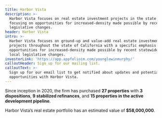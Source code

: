 ```yaml
---
title: Harbor Vista
description: >-
  Harbor Vista focuses on real estate investment projects in the state of CA,
  focusing on opportunities for increased-density made possible by recent
  legislative changes.
header: Harbor Vista
intro: >-
  Harbor Vista focuses on ground-up and value-add real estate investment
  projects throughout the state of California with a specific emphasis on the
  opportunities for increased-density made possible by recent statewide and
  local legislative changes.
investorLink: 'https://app.appfolioim.com/younglewinmurphy/'
calloutHeader: Sign up for our mailing list.
calloutText: >-
  Sign up for our email list to get notified about updates and potential
  opportunities with Harbor Vista.
---
```


Since inception in 2020, the firm has purchased **27 properties** with **3 dispositions**, **9 stabilized refinances**, and **15 properties in the active development pipeline**.

Harbor Vista’s real estate portfolio has an estimated value of **$58,000,000**.
